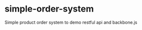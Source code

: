 simple-order-system
===================

Simple product order system to demo restful api and backbone.js
